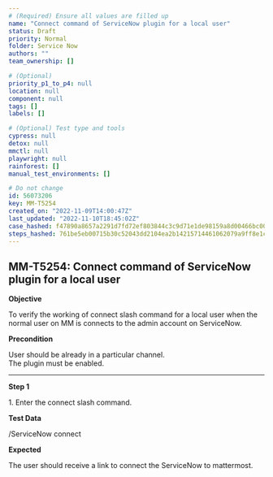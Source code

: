 ```yaml
---
# (Required) Ensure all values are filled up
name: "Connect command of ServiceNow plugin for a local user"
status: Draft
priority: Normal
folder: Service Now
authors: ""
team_ownership: []

# (Optional)
priority_p1_to_p4: null
location: null
component: null
tags: []
labels: []

# (Optional) Test type and tools
cypress: null
detox: null
mmctl: null
playwright: null
rainforest: []
manual_test_environments: []

# Do not change
id: 56073206
key: MM-T5254
created_on: "2022-11-09T14:00:47Z"
last_updated: "2022-11-10T18:45:02Z"
case_hashed: f47890a8657a2291d7fd72ef803844c3c9d71e1de98159a8d00466bc00e897d9323b10127536716c14113872cf60f2f8
steps_hashed: 761be5eb00715b30c52043dd2104ea2b14215714461062079a9ff8e1cc7eb231c7dbd68bf6e366d4f44ecabca5c27c41
---
```


<!-- (Auto-generated) Based on frontmatter's "key" and "name" -->

## MM-T5254: Connect command of ServiceNow plugin for a local user

**Objective**

To verify the working of connect slash command for a local user when the normal user on MM is connects to the admin account on ServiceNow.

**Precondition**

User should be already in a particular channel.\
The plugin must be enabled.

---

**Step 1**

1\. Enter the connect slash command.

**Test Data**

/ServiceNow connect

**Expected**

The user should receive a link to connect the ServiceNow to mattermost.
